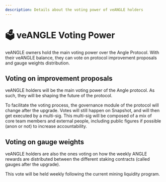 ```yaml
---
description: Details about the voting power of veANGLE holders
---
```


# 🗳 veANGLE Voting Power

veANGLE owners hold the main voting power over the Angle Protocol. With their veANGLE balance, they can vote on protocol improvement proposals and gauge weights distribution.

## Voting on improvement proposals

veANGLE holders will be the main voting power of the Angle protocol. As such, they will be shaping the future of the protocol.

To facilitate the voting process, the governance module of the protocol will change after the upgrade. Votes will still happen on Snapshot, and will then get executed by a multi-sig. This multi-sig will be composed of a mix of core team members and external people, including public figures if possible (anon or not) to increase accountability.

## Voting on gauge weights

veANGLE holders are also the ones voting on how the weekly ANGLE rewards are distributed between the different staking contracts (called gauges after the upgrade).

This vote will be held weekly following the current mining liquidity program.
